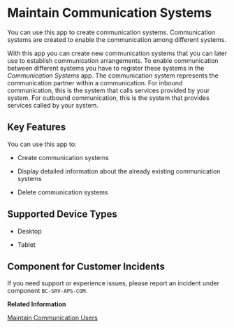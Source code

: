 <!-- loio15663c157670410ca366623dff329396 -->

# Maintain Communication Systems

You can use this app to create communication systems. Communication systems are created to enable the communication among different systems.



With this app you can create new communication systems that you can later use to establish communication arrangements. To enable communication between different systems you have to register these systems in the *Communication Systems* app. The communication system represents the communication partner within a communication. For inbound communication, this is the system that calls services provided by your system. For outbound communication, this is the system that provides services called by your system.



<a name="loio15663c157670410ca366623dff329396__section_p1m_pch_jfb"/>

## Key Features

You can use this app to:



-   Create communication systems

-   Display detailed information about the already existing communication systems

-   Delete communication systems




<a name="loio15663c157670410ca366623dff329396__supported_devices"/>

## Supported Device Types

-   Desktop

-   Tablet




<a name="loio15663c157670410ca366623dff329396__customer_component"/>

## Component for Customer Incidents

If you need support or experience issues, please report an incident under component `BC-SRV-APS-COM`.

**Related Information**  


[Maintain Communication Users](Maintain_Communication_Users_eef80dd.md "You can use this app to create and edit communication users. Communication users are used by solutions to authenticate themselves to be able to post data.")





